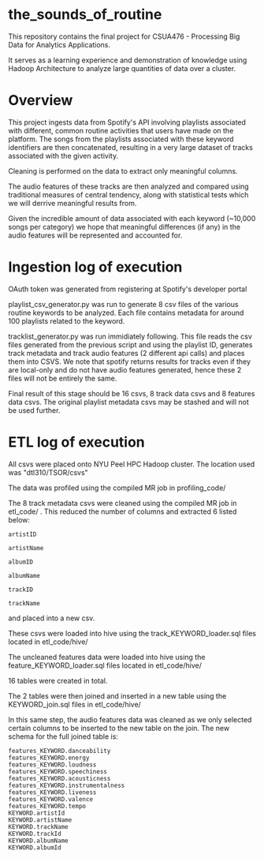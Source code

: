 # the_sounds_of_routine

This repository contains the final project for CSUA476 - Processing Big Data for Analytics Applications. 

It serves as a learning experience and demonstration of knowledge using Hadoop Architecture to analyze large quantities of data over a cluster.

# Overview

This project ingests data from Spotify's API involving playlists associated with different, common routine activities that users have made on the platform. The songs from the playlists associated with these keyword identifiers are then concatenated, resulting in a very large dataset of tracks associated with the given activity. 

Cleaning is performed on the data to extract only meaningful columns.

The audio features of these tracks are then analyzed and compared using traditional measures of central tendency, along with statistical tests which we will derrive meaningful results from.

Given the incredible amount of data associated with each keyword (~10,000 songs per category) we hope that meaningful differences (if any) in the audio features will be represented and accounted for. 

# Ingestion log of execution

OAuth token was generated from registering at Spotify's developer portal 

playlist_csv_generator.py was run to generate 8 csv files of the various routine keywords to be analyzed. Each file contains metadata for around 100 playlists related to the keyword.

tracklist_generator.py was run immidiately following. This file reads the csv files generated from the previous script and using the playlist ID, generates track metadata and track audio features (2 different api calls) and places them into CSVS. We note that spotify returns results for tracks even if they are local-only and do not have audio features generated, hence these 2 files will not be entirely the same. 

Final result of this stage should be 16 csvs, 8 track data csvs and 8 features data csvs. The original playlist metadata csvs may be stashed and will not be used further.

# ETL log of execution

All csvs were placed onto NYU Peel HPC Hadoop cluster. The location used was "dtl310/TSOR/csvs" 

The data was profiled using the compiled MR job in profiling_code/

The 8 track metadata csvs were cleaned using the compiled MR job in etl_code/ . This reduced the number of columns and extracted 6 listed below: 

    artistID

    artistName

    albumID

    albumName

    trackID

    trackName

and placed into a new csv. 

These csvs were loaded into hive using the track_KEYWORD_loader.sql files located in etl_code/hive/

The uncleaned features data were loaded into hive using the feature_KEYWORD_loader.sql files located in etl_code/hive/

16 tables were created in total.

The 2 tables were then joined and inserted in a new table using the KEYWORD_join.sql files in etl_code/hive/

In this same step, the audio features data was cleaned as we only selected certain columns to be inserted to the new table on the join. The new schema for the full joined table is:

    features_KEYWORD.danceability
    features_KEYWORD.energy 
    features_KEYWORD.loudness
    features_KEYWORD.speechiness
    features_KEYWORD.acousticness
    features_KEYWORD.instrumentalness
    features_KEYWORD.liveness
    features_KEYWORD.valence
    features_KEYWORD.tempo
    KEYWORD.artistId
    KEYWORD.artistName
    KEYWORD.trackName
    KEYWORD.trackId
    KEYWORD.albumName
    KEYWORD.albumId 


